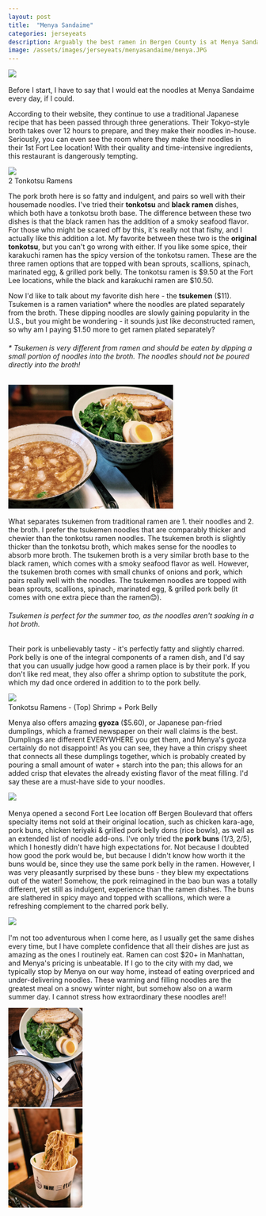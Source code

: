 ```yaml
---
layout: post
title:  "Menya Sandaime"
categories: jerseyeats
description: Arguably the best ramen in Bergen County is at Menya Sandaime! Tsukemen, ramen, pork buns, chicken teriyaki bowls, and MORE!
image: /assets/images/jerseyeats/menyasandaime/menya.JPG
---
```

<div class="singleimagecontainer">
    <img src="{{ page.image }}" height="250px" class="image"> 
</div>

Before I start, I have to say that I would eat the noodles at Menya Sandaime every day, if I could.

According to their website, they continue to use a traditional Japanese recipe that has been passed through three generations. Their Tokyo-style broth takes over 12 hours to prepare, and they make their noodles in-house. Seriously, you can even see the room where they make their noodles in their 1st Fort Lee location! With their quality and time-intensive ingredients, this restaurant is dangerously tempting.

<div class="singleimagecontainer">
    <img src="/assets/images/jerseyeats/menyasandaime/menyaramen.jpg" height="200px" class="image">
    <div class="singleimageoverlay">2 Tonkotsu Ramens</div>  
</div>

The pork broth here is so fatty and indulgent, and pairs so well with their housemade noodles. I've tried their **tonkotsu** and **black ramen** dishes, which both have a tonkotsu broth base. The difference between these two dishes is that the black ramen has the addition of a smoky seafood flavor. For those who might be scared off by this, it's really not that fishy, and I actually like this addition a lot. My favorite between these two is the **original tonkotsu**, but you can't go wrong with either. If you like some spice, their karakuchi ramen has the spicy version of the tonkotsu ramen. These are the three ramen options that are topped with bean sprouts, scallions, spinach, marinated egg, & grilled pork belly. The tonkotsu ramen is $9.50 at the Fort Lee locations, while the black and karakuchi ramen are $10.50.

Now I'd like to talk about my favorite dish here - the **tsukemen** ($11). Tsukemen is a ramen variation* where the noodles are plated separately from the broth. These dipping noodles are slowly gaining popularity in the U.S., but you might be wondering - it sounds just like deconstructed ramen, so why am I paying $1.50 more to get ramen plated separately?

###### * *Tsukemen is very different from ramen and should be eaten by dipping a small portion of noodles into the broth. The noodles should not be poured directly into the broth!*

<div class="singleimagecontainer">
    <img src="/assets/images/jerseyeats/menyasandaime/menya2.JPG" height="250px" class="image"> 
</div>        

What separates tsukemen from traditional ramen are 1. their noodles and 2. the broth. I prefer the tsukemen noodles that are comparably thicker and chewier than the tonkotsu ramen noodles. The tsukemen broth is slightly thicker than the tonkotsu broth, which makes sense for the noodles to absorb more broth. The tsukemen broth is a very similar broth base to the black ramen, which comes with a smoky seafood flavor as well. However, the tsukemen broth comes with small chunks of onions and pork, which pairs really well with the noodles. The tsukemen noodles are topped with bean sprouts, scallions, spinach, marinated egg, & grilled pork belly (it comes with one extra piece than the ramen😊).

###### Tsukemen is perfect for the summer too, as the noodles aren't soaking in a hot broth.

Their pork is unbelievably tasty - it's perfectly fatty and slightly charred. Pork belly is one of the integral components of a ramen dish, and I'd say that you can usually judge how good a ramen place is by their pork. If you don't like red meat, they also offer a shrimp option to substitute the pork, which my dad once ordered in addition to to the pork belly.

<div class="singleimagecontainer">
    <img src="/assets/images/jerseyeats/menyasandaime/tonkotsumenyashirmp.jpg" height="200px" class="image">
    <div class="singleimageoverlay">Tonkotsu Ramens - (Top) Shrimp + Pork Belly</div>  
</div>

Menya also offers amazing **gyoza** ($5.60), or Japanese pan-fried dumplings, which a framed newspaper on their wall claims is the best. Dumplings are different EVERYWHERE you get them, and Menya's gyoza certainly do not disappoint! As you can see, they have a thin crispy sheet that connects all these dumplings together, which is probably created by pouring a small amount of water + starch into the pan; this allows for an added crisp that elevates the already existing flavor of the meat filling. I'd say these are a must-have side to your noodles.

<div class="singleimagecontainer">
    <img src="/assets/images/jerseyeats/menyasandaime/menyagyoza.jpg" height="200px" class="image"> 
</div> 

Menya opened a second Fort Lee location off Bergen Boulevard that offers specialty items not sold at their original location, such as chicken kara-age, pork buns, chicken teriyaki & grilled pork belly dons (rice bowls), as well as an extended list of noodle add-ons. I've only tried the **pork buns** (1/$3, 2/$5), which I honestly didn't have high expectations for. Not because I doubted how good the pork would be, but because I didn't know how worth it the buns would be, since they use the same pork belly in the ramen. However, I was very pleasantly surprised by these buns - they blew my expectations out of the water! Somehow, the pork reimagined in the bao bun was a totally different, yet still as indulgent, experience than the ramen dishes. The buns are slathered in spicy mayo and topped with scallions, which were a refreshing complement to the charred pork belly.

<div class="singleimagecontainer">
    <img src="/assets/images/jerseyeats/menyasandaime/menyabuns.jpg" height="200px" class="image">
</div> 

I'm not too adventurous when I come here, as I usually get the same dishes every time, but I have complete confidence that all their dishes are just as amazing as the ones I routinely eat. Ramen can cost $20+ in Manhattan, and Menya's pricing is unbeatable. If I go to the city with my dad, we typically stop by Menya on our way home, instead of eating overpriced and under-delivering noodles. These warming and filling noodles are the greatest meal on a snowy winter night, but somehow also on a warm summer day. I cannot stress how extraordinary these noodles are!!

<div class="flex-container">
  <div class="flex-item">
        <img src="/assets/images/jerseyeats/menyasandaime/menya3.jpg" height="200px" class="image"> 
  </div>
  <div class="flex-item">
        <img src="/assets/images/jerseyeats/menyasandaime/takeoutmenya.JPG" height="200px" class="image">
  </div>
</div>